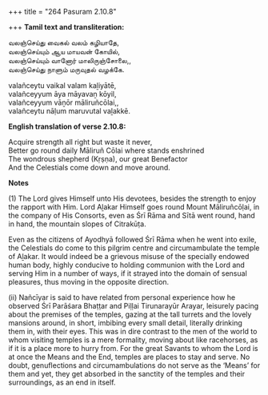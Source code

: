 +++
title = "264 Pasuram 2.10.8"

+++
**Tamil text and transliteration:**

வலஞ்செய்து வைகல் வலம் கழியாதே,  
வலஞ்செய்யும் ஆய மாயவன் கோயில்,  
வலஞ்செய்யும் வானோர் மாலிருஞ்சோலை,,  
வலஞ்செய்து நாளும் மருவுதல் வழக்கே.

valañceytu vaikal valam kaḻiyātē,  
valañceyyum āya māyavaṉ kōyil,  
valañceyyum vāṉōr māliruñcōlai,,  
valañceytu nāḷum maruvutal vaḻakkē.

**English translation of verse 2.10.8:**

Acquire strength all right but waste it never,  
Better go round daily Māliruñ Cōlai where stands enshrined  
The wondrous shepherd (Kṛṣṇa), our great Benefactor  
And the Celestials come down and move around.

**Notes**

\(1\) The Lord gives Himself unto His devotees, besides the strength to enjoy the rapport with Him. Lord Aḻakar Himself goes round Mount Māliruñcōḷai, in the company of His Consorts, even as Śrī Rāma and Sītā went round, hand in hand, the mountain slopes of Citrakūṭa.

Even as the citizens of Ayodhyā followed Śrī Rāma when he went into exile, the Celestials do come to this pilgrim centre and circumambulate the temple of Aḻakar. It would indeed be a grievous misuse of the specially endowed human body, highly conducive to holding communion with the Lord and serving Him in a number of ways, if it strayed into the domain of sensual pleasures, thus moving in the opposite direction.

\(ii\) Nañcīyar is said to have related from personal experience how he observed Śrī Parāśara Bhaṭṭar and Piḷḷai Tirunarayūr Arayar, leisurely pacing about the premises of the temples, gazing at the tall turrets and the lovely mansions around, in short, imbibing every small detail, literally drinking them in, with their eyes. This was in dire contrast to the men of the world to whom visiting temples is a mere formality, moving about like racehorses, as if it is a place more to hurry from. For the great Savants to whom the Lord is at once the Means and the End, temples are places to stay and serve. No doubt, genuflections and circumambulations do not serve as the ‘Means’ for them and yet, they get absorbed in the sanctity of the temples and their surroundings, as an end in itself.



